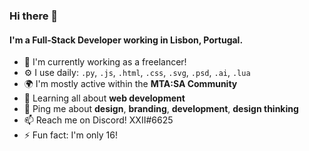 ### Hi there 👋

#### I'm a Full-Stack Developer working in Lisbon, Portugal.

- 🏢 I'm currently working as a freelancer!
- ⚙️ I use daily: `.py`, `.js`, `.html`, `.css`, `.svg`, `.psd`, `.ai`, `.lua`
- 🌍 I'm mostly active within the **MTA:SA Community**
- 🌱 Learning all about **web development**
- 💬 Ping me about **design**, **branding**, **development**, **design thinking**
- 📫 Reach me on Discord! XXII#6625
- ⚡️ Fun fact: I'm only 16!
